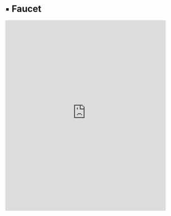 # ▪️ Faucet

<iframe
  src="https://faucet-git-main-elvins-projects-479406be.vercel.app/"
  width="100%"
  height="600px"
  frameborder="0"
  allowfullscreen>
</iframe>
